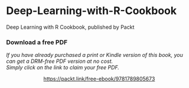 # Deep-Learning-with-R-Cookbook
Deep Learning with R Cookbook, published by Packt
### Download a free PDF

 <i>If you have already purchased a print or Kindle version of this book, you can get a DRM-free PDF version at no cost.<br>Simply click on the link to claim your free PDF.</i>
<p align="center"> <a href="https://packt.link/free-ebook/9781789805673">https://packt.link/free-ebook/9781789805673 </a> </p>